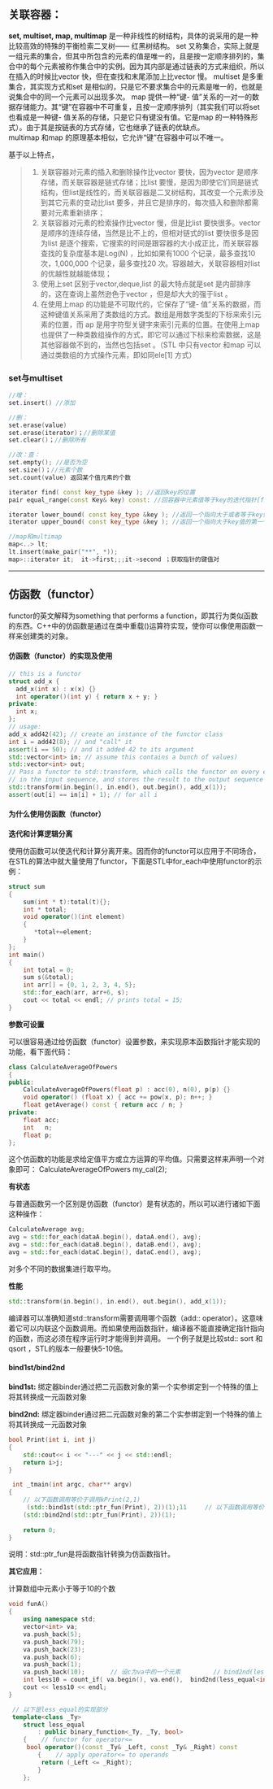 ## 关联容器：
**set, multiset, map, multimap**  是一种非线性的树结构，具体的说采用的是一种比较高效的特殊的平衡检索二叉树—— 红黑树结构。
set  又称集合，实际上就是一组元素的集合，但其中所包含的元素的值是唯一的，且是按一定顺序排列的，集合中的每个元素被称作集合中的实例。因为其内部是通过链表的方式来组织，所以在插入的时候比vector  快，但在查找和末尾添加上比vector  慢。 
multiset  是多重集合，其实现方式和set  是相似的，只是它不要求集合中的元素是唯一的，也就是说集合中的同一个元素可以出现多次。 
map 提供一种“键- 值”关系的一对一的数据存储能力。其“键”在容器中不可重复，且按一定顺序排列（其实我们可以将set  也看成是一种键- 值关系的存储，只是它只有键没有值。它是map 的一种特殊形式）。由于其是按链表的方式存储，它也继承了链表的优缺点。   
multimap  和map 的原理基本相似，它允许“键”在容器中可以不唯一。 

基于以上特点，   
>1. 关联容器对元素的插入和删除操作比vector 要快，因为vector 是顺序存储，而关联容器是链式存储；比list  要慢，是因为即使它们同是链式结构，但list是线性的，而关联容器是二叉树结构，其改变一个元素涉及到其它元素的变动比list  要多，并且它是排序的，每次插入和删除都需要对元素重新排序；   
>2. 关联容器对元素的检索操作比vector 慢，但是比list  要快很多。vector  是顺序的连续存储，当然是比不上的，但相对链式的list  要快很多是因为list  是逐个搜索，它搜索的时间是跟容器的大小成正比，而关联容器 查找的复杂度基本是Log(N)  ，比如如果有1000 个记录，最多查找10 次，1,000,000 个记录，最多查找20  次。容器越大，关联容器相对list  的优越性就越能体现；   
>3. 使用上set  区别于vector,deque,list  的最大特点就是set  是内部排序的，这在查询上虽然逊色于vector ，但是却大大的强于list  。   
>4. 在使用上map 的功能是不可取代的，它保存了“键- 值”关系的数据，而这种键值关系采用了类数组的方式。数组是用数字类型的下标来索引元素的位置，而 ap 是用字符型关键字来索引元素的位置。在使用上map 也提供了一种类数组操作的方式，即它可以通过下标来检索数据，这是其他容器做不到的，当然也包括set  。（STL  中只有vector  和map 可以通过类数组的方式操作元素，即如同ele[1]  方式） 

### set与multiset  

```c++
//增：
set.insert() //添加

//删：
set.erase(value)
set.erase(iterator)；//删除某值
set.clear()；//删除所有

//改：查：
set.empty(); //是否为空
set.size()；//元素个数
set.count(value) 返回某个值元素的个数 

iterator find( const key_type &key ); //返回key的位置
pair equal_range(const Key& key) const: //回容器中元素值等于key的迭代指针[first, last)， *p.first,*p.second，获取迭代器值

iterator lower_bound( const key_type &key ); //返回一个指向大于或者等于key值的第一个元素的迭代器 
iterator upper_bound( const key_type &key ); //返回一个指向大于key值的第一个元素的迭代器 

//map和multimap  
map<..> lt;
lt.insert(make_pair("**", *));
map>::iterator it;  it->first;;;it->second ；获取指针的键值对
```
---

## 仿函数（functor）
functor的英文解释为something that performs a function，即其行为类似函数的东西。C++中的仿函数是通过在类中重载()运算符实现，使你可以像使用函数一样来创建类的对象。

#### 仿函数（functor）的实现及使用


```c++
// this is a functor
struct add_x {
  add_x(int x) : x(x) {}
  int operator()(int y) { return x + y; }
private:
  int x;
};
// usage:
add_x add42(42); // create an instance of the functor class
int i = add42(8); // and "call" it
assert(i == 50); // and it added 42 to its argument
std::vector<int> in; // assume this contains a bunch of values)
std::vector<int> out;
// Pass a functor to std::transform, which calls the functor on every element 
// in the input sequence, and stores the result to the output sequence
std::transform(in.begin(), in.end(), out.begin(), add_x(1)); 
assert(out[i] == in[i] + 1); // for all i
```

#### 为什么使用仿函数（functor）

**迭代和计算逻辑分离**

使用仿函数可以使迭代和计算分离开来。因而你的functor可以应用于不同场合，在STL的算法中就大量使用了functor，下面是STL中for_each中使用functor的示例：


```c++
struct sum
{
    sum(int * t):total(t){};
    int * total;
    void operator()(int element)
    {
       *total+=element;
    }
};
int main()
{
    int total = 0;
    sum s(&total);
    int arr[] = {0, 1, 2, 3, 4, 5};
    std::for_each(arr, arr+6, s);
    cout << total << endl; // prints total = 15;
}
```

**参数可设置**

可以很容易通过给仿函数（functor）设置参数，来实现原本函数指针才能实现的功能，看下面代码：


```c++
class CalculateAverageOfPowers
{
public:
    CalculateAverageOfPowers(float p) : acc(0), n(0), p(p) {}
    void operator() (float x) { acc += pow(x, p); n++; }
    float getAverage() const { return acc / n; }
private:
    float acc;
    int   n;
    float p;
};
```

这个仿函数的功能是求给定值平方或立方运算的平均值。只需要这样来声明一个对象即可：
CalculateAverageOfPowers my_cal(2);

**有状态**

与普通函数另一个区别是仿函数（functor）是有状态的，所以可以进行诸如下面这种操作：


```c++
CalculateAverage avg;
avg = std::for_each(dataA.begin(), dataA.end(), avg);
avg = std::for_each(dataB.begin(), dataB.end(), avg);
avg = std::for_each(dataC.begin(), dataC.end(), avg);
```
对多个不同的数据集进行取平均。

**性能**


```c++
std::transform(in.begin(), in.end(), out.begin(), add_x(1));
```
编译器可以准确知道std::transform需要调用哪个函数（add:: operator）。这意味着它可以内联这个函数调用。而如果使用函数指针，编译器不能直接确定指针指向的函数，而这必须在程序运行时才能得到并调用。
一个例子就是比较std:: sort 和qsort ，STL的版本一般要快5-10倍。

#### bind1st/bind2nd

**bind1st:** 绑定器binder通过把二元函数对象的第一个实参绑定到一个特殊的值上将其转换成一元函数对象

**bind2nd:** 绑定器binder通过把二元函数对象的第二个实参绑定到一个特殊的值上将其转换成一元函数对象


```c++
bool Print(int i, int j) 
{
    std::cout<< i << "---" << j << std::endl; 
    return i>j;
}

 int _tmain(int argc, char** argv)
{
    // 以下函数调用等价于调用kPrint(2,1)
     (std::bind1st(std::ptr_fun(Print), 2))(1);11     // 以下函数调用等价于调用kPrint(1,2)
    (std::bind2nd(std::ptr_fun(Print), 2))(1);
    
    return 0;
}
```

说明：std::ptr_fun是将函数指针转换为仿函数指针。



**其它应用：**

计算数组中元素小于等于10的个数


```c++
void funA()
{
    using namespace std;
    vector<int> va;
    va.push_back(5);
    va.push_back(79);
    va.push_back(23);
    va.push_back(6);
    va.push_back(1);
    va.push_back(10);       // 设c为va中的一个元素         // bind2nd(less_equal<int>(), 10) --> less_equal<int>(c, 10)
    int less10 = count_if( va.begin(), va.end(),  bind2nd(less_equal<int>(), 10));
    cout << less10 << endl;
}

 // 以下是less_equal的实现部分
 template<class _Ty>
    struct less_equal
        : public binary_function<_Ty, _Ty, bool>
    {    // functor for operator<=
     bool operator()(const _Ty& _Left, const _Ty& _Right) const
        {    // apply operator<= to operands
         return (_Left <= _Right);
        }
    };
```
